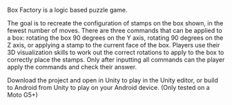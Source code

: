 Box Factory is a logic based puzzle game.

The goal is to recreate the configuration of stamps on the box shown, in the fewest number of moves. There are three commands that can be applied to a box: rotating the box 90 degrees on the Y axis, rotating 90 degrees on the Z axis, or applying a stamp to the current face of the box. Players use their 3D visualization skills to work out the correct rotations to apply to the box to correctly place the stamps. Only after inputting all commands can the player apply the commands and check their answer.

Download the project and open in Unity to play in the Unity editor, or build to Android from Unity to play on your Android device. (Only tested on a Moto G5+)
